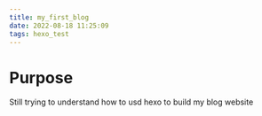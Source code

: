 ```yaml
---
title: my_first_blog
date: 2022-08-18 11:25:09
tags: hexo_test
---
```

# Purpose
Still trying to understand how to usd hexo to build my blog website